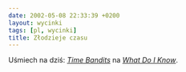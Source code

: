 ```yaml
---
date: 2002-05-08 22:33:39 +0200
layout: wycinki
tags: [pl, wycinki]
title: Złodzieje czasu
---
```


Uśmiech na dziś: <cite>[Time Bandits](http://whatdoiknow.org/archives/000326.shtml '…albo „Todd Dominey kontra reszta świata”')</cite> na <cite>[What Do I Know](http://whatdoiknow.org/ 'bardzo ładny blog')</cite>.
